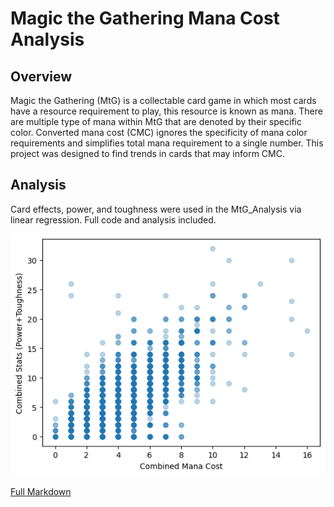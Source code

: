 # Magic the Gathering Mana Cost Analysis

## Overview

Magic the Gathering (MtG) is a collectable card game in which most cards have a resource requirement to play, this resource is known as mana. There are multiple type of mana within MtG that are denoted by their specific color. Converted mana cost (CMC) ignores the specificity of mana color requirements and simplifies total mana requirement to a single number. This project was designed to find trends in cards that may inform CMC.

## Analysis

Card effects, power, and toughness were used in the MtG_Analysis via linear regression. Full code and analysis included.

![Vis](../Images/P+T_CMC.png "MtG CMC Scatterplot")

<a href="https://github.com/kinikepike1/ProjectShowcase/tree/main/MTG_CMC_Analysis/MtG_Analysis.ipynb" target="_blank" rel="noopener noreferrer">Full Markdown</a>

